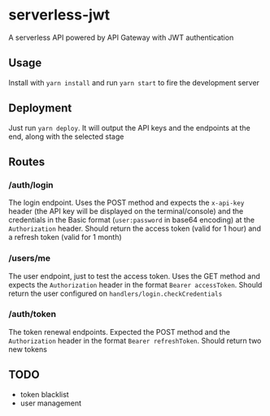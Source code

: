# serverless-jwt

A serverless API powered by API Gateway with JWT authentication

## Usage

Install with `yarn install` and run `yarn start` to fire the development server

## Deployment

Just run `yarn deploy`. It will output the API keys and the endpoints at the end, along with the selected stage

## Routes

### /auth/login

The login endpoint. Uses the POST method and expects the `x-api-key` header (the API key will be displayed on the terminal/console) and the credentials in the Basic format (`user:password` in base64 encoding) at the `Authorization` header. Should return the access token (valid for 1 hour) and a refresh token (valid for 1 month)

### /users/me

The user endpoint, just to test the access token. Uses the GET method and expects the `Authorization` header in the format `Bearer accessToken`. Should return the user configured on `handlers/login.checkCredentials`

### /auth/token

The token renewal endpoints. Expected the POST method and the `Authorization` header in the format `Bearer refreshToken`. Should return two new tokens

## TODO

- token blacklist
- user management
